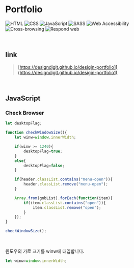 # Portfolio

![HTML](https://img.shields.io/badge/-HTML-F05032?style=flat-square&logo=html5&logoColor=ffffff)
![CSS](https://img.shields.io/badge/-CSS-007ACC?style=flat-square&logo=css3)
![JavaScript](https://img.shields.io/badge/-JavaScript-dc8d2d?style=flat-square&logo=javascript&logoColor=ffffff)
![SASS](https://img.shields.io/badge/-Sass-ca6598?style=flat-square&logo=sass&logoColor=ffffff)
![Web Accessibility](https://img.shields.io/badge/-Accessibility-00A98F?style=flat-square&logo=w3c&logoColor=ffffff)
![Cross-browsing](https://img.shields.io/badge/-Cross%20browsing-302683?style=flat-square&logo=googlechrome&logoColor=ffffff)
![Respond web](https://img.shields.io/badge/-Respond%20web-ca6598?style=flat-square&logo=htmlacademy&logoColor=ffffff)

<br>

## link

> [https://designdigit.github.io/desigin-portfolio1](https://designdigit.github.io/desigin-portfolio1)

<br>

## JavaScript

### Check Browser

``` JavaScript
let desktopFlag;

function checkWindowSize(){
	let winw=window.innerWidth;

	if(winw >= 1240){
		desktopFlag=true;
	}
	else{
		desktopFlag=false;
	}

	if(header.classList.contains("menu-open")){
		header.classList.remove("menu-open");
	}

	Array.from(gnbList).forEach(function(item){
		if(item.classList.contains("open")){
			item.classList.remove("open");
		}
	});
}

checkWindowSize();
```

<br>

윈도우의 가로 크기를 winw에 대입합니다.

``` JavaScript
let winw=window.innerWidth;
```
